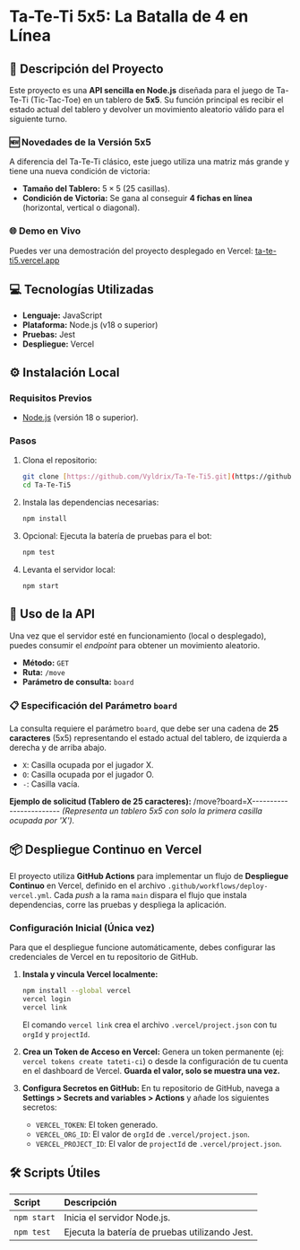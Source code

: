 # Ta-Te-Ti 5x5: La Batalla de 4 en Línea

## 🎯 Descripción del Proyecto

Este proyecto es una **API sencilla en Node.js** diseñada para el juego de Ta-Te-Ti (Tic-Tac-Toe) en un tablero de **5x5**. Su función principal es recibir el estado actual del tablero y devolver un movimiento aleatorio válido para el siguiente turno.

### 🆕 Novedades de la Versión 5x5

A diferencia del Ta-Te-Ti clásico, este juego utiliza una matriz más grande y tiene una nueva condición de victoria:
* **Tamaño del Tablero:** $5 \times 5$ (25 casillas).
* **Condición de Victoria:** Se gana al conseguir **4 fichas en línea** (horizontal, vertical o diagonal).

### 🌐 Demo en Vivo

Puedes ver una demostración del proyecto desplegado en Vercel:
[ta-te-ti5.vercel.app](https://ta-te-ti5.vercel.app)

## 💻 Tecnologías Utilizadas

* **Lenguaje:** JavaScript
* **Plataforma:** Node.js (v18 o superior)
* **Pruebas:** Jest
* **Despliegue:** Vercel

## ⚙️ Instalación Local

### Requisitos Previos

* [Node.js](https://nodejs.org/) (versión 18 o superior).

### Pasos

1.  Clona el repositorio:
    ```bash
    git clone [https://github.com/Vyldrix/Ta-Te-Ti5.git](https://github.com/Vyldrix/Ta-Te-Ti5.git)
    cd Ta-Te-Ti5
    ```
2.  Instala las dependencias necesarias:
    ```bash
    npm install
    ```
3.  Opcional: Ejecuta la batería de pruebas para el bot:
    ```bash
    npm test
    ```
4.  Levanta el servidor local:
    ```bash
    npm start
    ```

## 🚀 Uso de la API

Una vez que el servidor esté en funcionamiento (local o desplegado), puedes consumir el *endpoint* para obtener un movimiento aleatorio.

* **Método:** `GET`
* **Ruta:** `/move`
* **Parámetro de consulta:** `board`

### 📋 Especificación del Parámetro `board`

La consulta requiere el parámetro `board`, que debe ser una cadena de **25 caracteres** (5x5) representando el estado actual del tablero, de izquierda a derecha y de arriba abajo.

* `X`: Casilla ocupada por el jugador X.
* `O`: Casilla ocupada por el jugador O.
* `-`: Casilla vacía.

**Ejemplo de solicitud (Tablero de 25 caracteres):**
/move?board=X------------------------
*(Representa un tablero 5x5 con solo la primera casilla ocupada por 'X').*

## 📦 Despliegue Continuo en Vercel

El proyecto utiliza **GitHub Actions** para implementar un flujo de **Despliegue Continuo** en Vercel, definido en el archivo `.github/workflows/deploy-vercel.yml`. Cada *push* a la rama `main` dispara el flujo que instala dependencias, corre las pruebas y despliega la aplicación.

### Configuración Inicial (Única vez)

Para que el despliegue funcione automáticamente, debes configurar las credenciales de Vercel en tu repositorio de GitHub.

1.  **Instala y vincula Vercel localmente:**
    ```bash
    npm install --global vercel
    vercel login
    vercel link
    ```
    El comando `vercel link` crea el archivo `.vercel/project.json` con tu `orgId` y `projectId`.

2.  **Crea un Token de Acceso en Vercel:**
    Genera un token permanente (ej: `vercel tokens create tateti-ci`) o desde la configuración de tu cuenta en el dashboard de Vercel. **Guarda el valor, solo se muestra una vez.**

3.  **Configura Secretos en GitHub:**
    En tu repositorio de GitHub, navega a **Settings > Secrets and variables > Actions** y añade los siguientes secretos:
    * `VERCEL_TOKEN`: El token generado.
    * `VERCEL_ORG_ID`: El valor de `orgId` de `.vercel/project.json`.
    * `VERCEL_PROJECT_ID`: El valor de `projectId` de `.vercel/project.json`.

## 🛠️ Scripts Útiles

| Script | Descripción |
| :--- | :--- |
| `npm start` | Inicia el servidor Node.js. |
| `npm test` | Ejecuta la batería de pruebas utilizando Jest. |.
